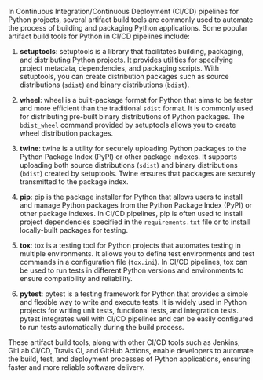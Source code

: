 In Continuous Integration/Continuous Deployment (CI/CD) pipelines for Python projects, several artifact build tools are commonly used to automate the process of building and packaging Python applications. Some popular artifact build tools for Python in CI/CD pipelines include:

1. **setuptools**: setuptools is a library that facilitates building, packaging, and distributing Python projects. It provides utilities for specifying project metadata, dependencies, and packaging scripts. With setuptools, you can create distribution packages such as source distributions (`sdist`) and binary distributions (`bdist`).

2. **wheel**: wheel is a built-package format for Python that aims to be faster and more efficient than the traditional `sdist` format. It is commonly used for distributing pre-built binary distributions of Python packages. The `bdist_wheel` command provided by setuptools allows you to create wheel distribution packages.

3. **twine**: twine is a utility for securely uploading Python packages to the Python Package Index (PyPI) or other package indexes. It supports uploading both source distributions (`sdist`) and binary distributions (`bdist`) created by setuptools. Twine ensures that packages are securely transmitted to the package index.

4. **pip**: pip is the package installer for Python that allows users to install and manage Python packages from the Python Package Index (PyPI) or other package indexes. In CI/CD pipelines, pip is often used to install project dependencies specified in the `requirements.txt` file or to install locally-built packages for testing.

5. **tox**: tox is a testing tool for Python projects that automates testing in multiple environments. It allows you to define test environments and test commands in a configuration file (`tox.ini`). In CI/CD pipelines, tox can be used to run tests in different Python versions and environments to ensure compatibility and reliability.

6. **pytest**: pytest is a testing framework for Python that provides a simple and flexible way to write and execute tests. It is widely used in Python projects for writing unit tests, functional tests, and integration tests. pytest integrates well with CI/CD pipelines and can be easily configured to run tests automatically during the build process.

These artifact build tools, along with other CI/CD tools such as Jenkins, GitLab CI/CD, Travis CI, and GitHub Actions, enable developers to automate the build, test, and deployment processes of Python applications, ensuring faster and more reliable software delivery.

